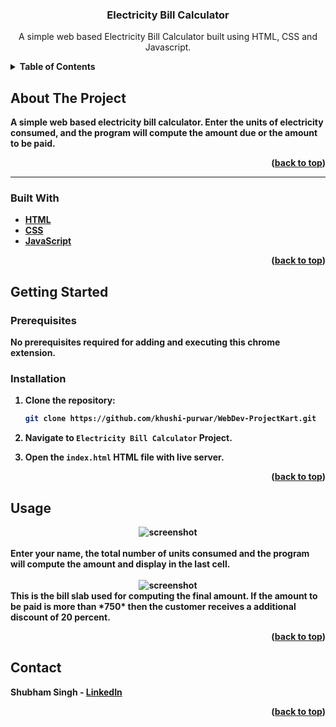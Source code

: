 
 <h3 align="center">Electricity Bill Calculator</h3>

  <p align="center">
  A simple web based Electricity Bill Calculator built using HTML, CSS and Javascript.
    <br />
<details>
  <summary><b>Table of Contents</summary>
  <ol>
    <li>
      <a href="#about-the-project">About The Project</a>
      <ul>
        <li><a href="#built-with">Built With</a></li>
      </ul>
    </li>
    <li>
      <a href="#getting-started">Getting Started</a>
      <ul>
        <li><a href="#prerequisites">Prerequisites</a></li>
   </ul>
    </li>
    <li><a href="#usage">Usage</a></li>
  
  </ol>
</details>

## About The Project
A simple web based electricity bill calculator. Enter the units of electricity consumed, and the program will compute the amount due or the amount to be paid.
<p align="right">(<a href="#top">back to top</a>)</p>
<hr>

### Built With

* [HTML](https://developer.mozilla.org/en-US/docs/Web/HTML)
* [CSS](https://developer.mozilla.org/en-US/docs/Web/CSS)
* [JavaScript](https://www.javascript.com/)

<p align="right">(<a href="#top">back to top</a>)</p>

## Getting Started
### Prerequisites
No prerequisites required for adding and executing this chrome extension.
### Installation

1. Clone the repository:
   ```sh
   git clone https://github.com/khushi-purwar/WebDev-ProjectKart.git
   ```
  
2. Navigate to `Electricity Bill Calculator` Project.
3. Open the `index.html` HTML file with live server.


<p align="right">(<a href="#top">back to top</a>)</p>

## Usage
<div align="center">
<img src="https://raw.githubusercontent.com/LiQuiD-404/WebDev-ProjectKart/master/Electricity%20Bill%20Calculator/snips/electricity_ss1.png" alt="screenshot" >

</div>
<br>
Enter your name, the total number of units consumed and the program will compute the amount and display in the last cell.
<br><br>
<div align="center">
<img src="https://raw.githubusercontent.com/LiQuiD-404/WebDev-ProjectKart/master/Electricity%20Bill%20Calculator/snips/logic.png" alt="screenshot" >

</div>
This is the bill slab used for computing the final amount. If the amount to be paid is more than *750*  then the customer receives a additional discount of 20 percent.


<p align="right">(<a href="#top">back to top</a>)</p>






## Contact
Shubham Singh - [LinkedIn](https://www.linkedin.com/in/shubham-singh-519769220/) 
<p align="right">(<a href="#top">back to top</a>)</p>